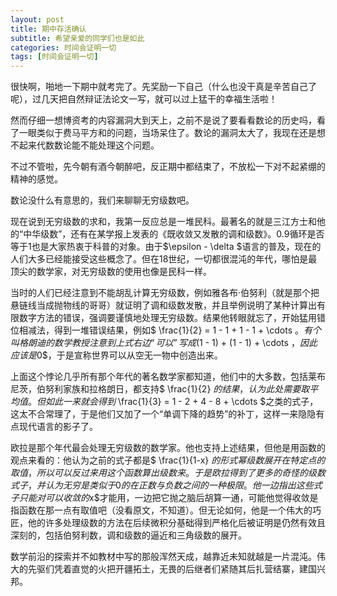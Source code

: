 ```yaml
---
layout: post
title: 期中存活确认
subtitle: 希望亲爱的同学们也是如此
categories: 时间会证明一切
tags: [时间会证明一切]
---
```


很快啊，啪地一下期中就考完了。先奖励一下自己（什么也没干真是辛苦自己了呢），过几天把自然辩证法论文一写，就可以过上猛干的幸福生活啦！

然而仔细一想博资考的内容漏洞大到天上，之前不是说了要看看数论的历史吗，看了一眼类似于费马平方和的问题，当场呆住了。数论的漏洞太大了，我现在还是想不起来代数数论能不能处理这个问题。

不过不管啦，先今朝有酒今朝醉吧，反正期中都结束了，不放松一下对不起紧绷的精神的感觉。

数论没什么有意思的，我们来聊聊无穷级数吧。

现在说到无穷级数的求和，我第一反应总是一堆民科。最著名的就是三江方士和他的“中华级数”，还有在某学报上发表的《既收敛又发散的调和级数》。0.9循环是否等于1也是大家热衷于科普的对象。由于$\epsilon - \delta $语言的普及，现在的人们大多已经能接受这些概念了。但在18世纪，一切都很混沌的年代，哪怕是最顶尖的数学家，对无穷级数的使用也像是民科一样。

当时的人们已经注意到不能胡乱计算无穷级数，例如雅各布·伯努利（就是那个把悬链线当成抛物线的哥哥）就证明了调和级数发散，并且举例说明了某种计算出有限数字方法的错误，强调要谨慎地处理无穷级数。结果他转眼就忘了，开始猛用错位相减法，得到一堆错误结果，例如$ \frac{1}{2} = 1 - 1 + 1 - 1 + \cdots $。有个叫格朗迪的数学教授注意到上式右边“可以”写成$(1 - 1) + (1 - 1) + \cdots $，因此应该是$0$，于是宣称世界可以从空无一物中创造出来。

上面这个悖论几乎所有那个年代的著名数学家都知道，他们中的大多数，包括莱布尼茨，伯努利家族和拉格朗日，都支持$ \frac{1}{2} $的结果，认为此处需要取平均值。但如此一来就会得到$ \frac{1}{3} = 1 - 2 + 4 - 8 + \cdots $之类的式子，这太不合常理了，于是他们又加了一个“单调下降的趋势”的补丁，这样一来隐隐有点现代语言的影子了。

欧拉是那个年代最会处理无穷级数的数学家。他也支持上述结果，但他是用函数的观点来看的：他认为之前的式子都是$ \frac{1}{1-x} $的形式幂级数展开在特定点的取值，所以可以反过来用这个函数算出级数来。于是欧拉得到了更多的奇怪的级数式子，并认为无穷是类似于$0$的在正数与负数之间的一种极限。他一边指出这些式子只能对可以收敛的$x$才能用，一边把它抛之脑后胡算一通，可能他觉得收敛是指函数在那一点有取值吧（没看原文，不知道）。但无论如何，他是一个伟大的巧匠，他的许多处理级数的方法在后续微积分基础得到严格化后被证明是仍然有效且深刻的，包括伯努利数，调和级数的逼近和三角级数的展开。

数学前沿的探索并不如教材中写的那般浑然天成，越靠近未知就越是一片混沌。伟大的先驱们凭着直觉的火把开疆拓土，无畏的后继者们紧随其后扎营结寨，建国兴邦。